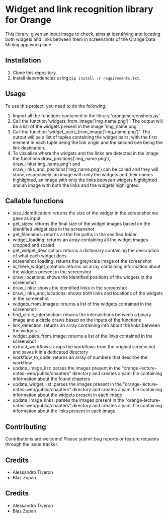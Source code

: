 # Widget and link recognition library for Orange

This library, given an input image to check, aims at identifying and locating both widgets and links between them in screenshots of the Orange Data Mining app workplace. 

## Installation

1. Clone this repository.
2. Install dependencies using `pip install -r requirements.txt`.

## Usage

To use this project, you need to do the following:
1. Import all the functions contained in the library 'orangescreenshots.py'.
2. Call the function 'widgets_from_image('img_name.png')'. The output will be a list of the widgets present in the image 'img_name.png'
3. Call the function 'widget_pairs_from_image('img_name.png')'. The output will be a list of tuples containing the widget pairs, with the first element in each tuple being the link origin and the second one being the link destination.
4. To visualize where the widgets and the links are detected in the image the functions draw_positions('img_name.png'), draw_links('img_name.png') and draw_links_and_positions('img_name.png') can be called and they will show, respectively: an image with only the widgets and their names highlighted, an image with only the links between widgets highlighted and an image with both the links and the widgets highlighted.

## Callable functions
- size_identification: returns the size of the widget in the screenshot we gave as input
- get_sizes: returns the final size of the widget images based on the identified widget size in the screenshot
- get_filenames: returns all the file paths in the secified folder.
- widget_loading: returns an array containing all the widget images cropped and scaled
- get_widget_description: returns a dictionary containing the description of what each widget does
- screenshot_loading: returns the greyscale image of the screenshot
- is_there_widget_creation: returns an array containing information about the widgets present in the screenshot
- draw_locations: shows the identified positions of the widgets in the screenshot
- draw_links: shows the identified links in the screenshot
- draw_links_and_locations: shows both links and locations of the widgets in the screenshot
- widgets_from_images: returns a list of the widgets contained in the screenshot
- find_circle_intersection: returns the intersections between a binary image and a circle draws based on the inputs of the functions
- link_detection: returns an array containing info about the links between the widgets
- widget_pairs_from_image: returns a list of the links contained in the screenshot
- extract_workflows: crops the workflows from the original screenshot and saves it in a dedicated directory
- workflow_to_code: returns an array of numbers that describe the workflow
- update_image_list: parses the images present in the "orange-lecture-notes-web/public/chapters" directory and creates a yaml file containing information about the found chapters
- update_widget_list: parses the images present in the "orange-lecture-notes-web/public/chapters" directory and creates a yaml file containing information about the widgets present in each image
- update_image_links: parses the images present in the "orange-lecture-notes-web/public/chapters" directory and creates a yaml file containing information about the links present in each image

## Contributing

Contributions are welcome! Please submit bug reports or feature requests through the issue tracker.


## Credits

- Alessandro Tiveron
- Blaz Zupan

## Credits

- Alessandro Tiveron
- Blaz Zupan
